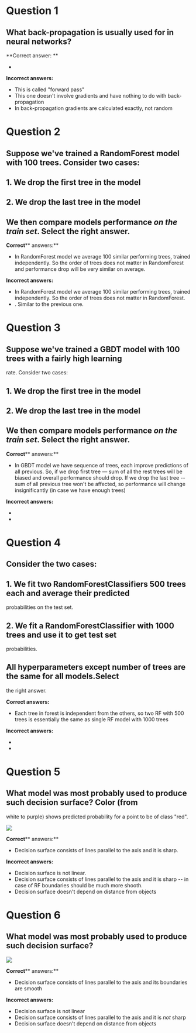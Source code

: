 # Question 1

## What back-propagation is usually used for in neural networks?

**Correct answer: **

* 

**Incorrect answers:**

* This is called "forward pass"
* This one doesn't involve gradients and have nothing to do with back-propagation
* In back-propagation gradients are calculated exactly, not random

# 



# Question 2

## Suppose we've trained a RandomForest model with 100 trees. Consider two cases:

## 1. We drop the first tree in the model

## 2. We drop the last tree in the model

## We then compare models performance *on the train set*. Select the right answer.

**Correct**** answers:**

* In RandomForest model we average 100 similar performing trees, trained
independently. So the order of trees does not matter in RandomForest and
performance drop will be very similar on average.

**Incorrect answers:**

* In RandomForest model we average 100 similar performing trees, trained
independently. So the order of trees does not matter in RandomForest.
* . Similar to the previous one.





# Question 3

## Suppose we've trained a GBDT model with 100 trees with a fairly high learning
rate. Consider two cases:

## 1. We drop the first tree in the model

## 2. We drop the last tree in the model

## We then compare models performance *on the train set*. Select the right answer.

**Correct**** answers:**

* In GBDT model we have sequence of trees, each improve predictions of all
previous. So, if we drop first tree — sum of all the rest trees will be biased
and overall performance should drop. If we drop the last tree -- sum of all
previous tree won't be affected, so performance will change insignificantly (in
case we have enough trees)

**Incorrect answers:**

* 
* 





# Question 4

## Consider the two cases:

## 1. We fit two RandomForestClassifiers 500 trees each and average their predicted
probabilities on the test set.

## 2. We fit a RandomForestClassifier with 1000 trees and use it to get test set
probabilities.

## All hyperparameters except number of trees are the same for all models.Select
the right answer.

**Correct answers:**

* Each tree in forest is independent from the others, so two RF with 500 trees is
essentially the same as single RF model with 1000 trees

**Incorrect answers:**

* 
* 





# Question 5

## What model was most probably used to produce such decision surface? Color (from
white to purple) shows predicted probability for a point to be of class "red".

![](https://d3c33hcgiwev3.cloudfront.net/imageAssetProxy.v1/_LUm1XqXEeeA3RJRlG3Uqg_56a252e3d83d1655792bfd4da667310e_dt.png?expiry=1596585600000&hmac=HCBa0ycYfssu-11ZzYXHlExSmPGPzQq-TTU0PMyEU30)

**Correct**** answers:**

* Decision surface consists of lines parallel to the axis and it is sharp.

**Incorrect answers:**

* Decision surface is not linear.
* Decision surface consists of lines parallel to the axis and it is sharp -- in
case of RF boundaries should be much more shooth.
* Decision surface doesn't depend on distance from objects

# 



# Question 6

## What model was most probably used to produce such decision surface?

![](https://d3c33hcgiwev3.cloudfront.net/imageAssetProxy.v1/ntCFVnqZEee6QxIw_sWf5g_1d788ff8639da8a2e6c564ae12e6f13a_rf.png?expiry=1596585600000&hmac=c4i8kEIJAtfEZlMthIGR5hMtt5ZfAB0lUUq4-vl3UNE)

**Correct**** answers:**

* Decision surface consists of lines parallel to the axis and its boundaries are
smooth

**Incorrect answers:**

* Decision surface is not linear
* Decision surface consists of lines parallel to the axis and it is *not* sharp
* Decision surface doesn't depend on distance from objects




